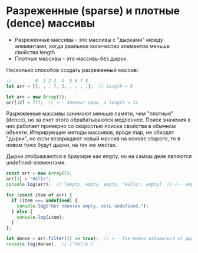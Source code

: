 # Разреженные (sparse) и плотные (dence) массивы

* Разреженные массивы - это массивы с "дырками" между элементами, когда реальное количество элементов меньше свойства length.
* Плотные массивы - это массивы без дырок.

Несколько способов создать разреженный массив:

```javascript
//         0  1 2 3  4  5 6 7 8
let arr = [5, , , 7, 3, , , , ,];  // length = 9
```

```javascript
let arr = new Array(5);
arr[10] = 777;  // <-- Элемент один, а length = 11
```

Разреженные массивы занимают меньше памяти, чем "плотные" (dence), но за счет этого обрабатываются медленнее. Поиск значения в них работает примерно со скоростью поиска свойства в обычном объекте. Итерирующие методы массивов, вроде map, не обходят "дырки", но если возвращают новый массив на основе старого, то в новом тоже будут дырки, на тех же местах.

Дырки отображаются в браузере как empty, но на самом деле являются undefined-элементами:

```javascript
const arr = new Array(5);
arr[3] = "Hello";
console.log(arr);  // [empty, empty, empty, 'Hello', empty]  // <-- empty это undefined на самом деле

for (const item of arr) {
  if (item === undefined) {
    console.log("Нет понятия empty, есть undefined.");
  } else {
    console.log(item);
  }
};

let dense = arr.filter(() => true);  // <-- Так можно избавиться от дырок
console.log(dense);  // ['Hello']
```

